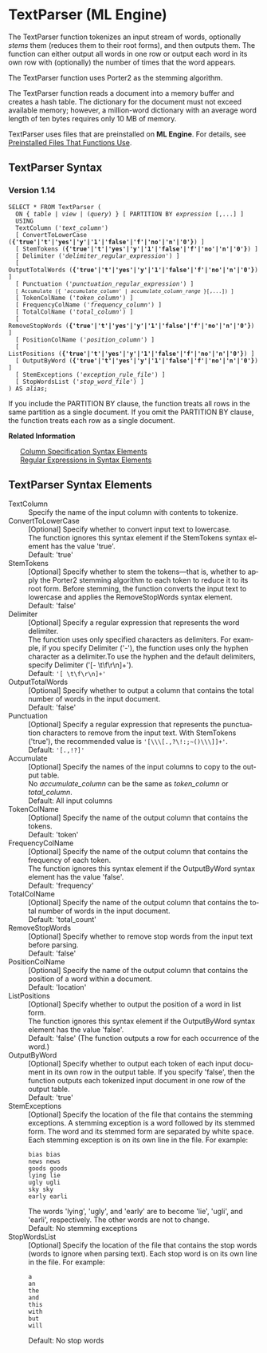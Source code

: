 <div class="nested0" aria-labelledby="ariaid-title1" topicindex="1" topicid="vfj1507567716845" id="vfj1507567716845"><h1 class="title topictitle1" id="ariaid-title1">TextParser (ML Engine)</h1><div class="body conbody">
<p class="p">The TextParser function tokenizes an input stream of words, optionally <dfn class="term">stems</dfn> them (reduces them to their root forms), and then outputs them. The function can either output all words in one row or output each word in its own row with (optionally) the number of times that the word appears.</p>
<p class="p">The TextParser function uses Porter2 as the stemming algorithm.</p>
<p class="p">The TextParser function reads a document into a memory buffer and creates a hash table. The dictionary for the document must not exceed available memory; however, a million-word dictionary with an average word length of ten bytes requires only 10 MB of memory.</p>
<p class="p">TextParser uses files that are preinstalled on <span><b>ML Engine</b></span>. For details, see <a href="tzu1557778477026.md">Preinstalled Files That Functions Use</a>.</p></div><div class="topic reference nested1" aria-labelledby="ariaid-title2" topicindex="2" topicid="fke1507567887907" xml:lang="en-us" lang="en-us" id="fke1507567887907">
<h2 class="title topictitle2" id="ariaid-title2">TextParser Syntax</h2><div class="body refbody"><div class="section" id="fke1507567887907__section_N1000E_N1000C_N10001">
<h3 class="title sectiontitle">Version <span>1.14</span></h3><pre class="pre codeblock" xml:space="preserve"><code>SELECT * FROM TextParser (
  <span>ON { <var class="keyword varname">table</var> | <var class="keyword varname">view</var> | (<var class="keyword varname">query</var>) }</span> [ PARTITION BY <var class="keyword varname">expression</var> [,...] ]
  USING
  TextColumn ('<var class="keyword varname">text_column</var>')
  [ ConvertToLowerCase (<span><b>{'true'|'t'|'yes'|'y'|'1'|'false'|'f'|'no'|'n'|'0'}</b></span>) ]
  [ StemTokens (<span><b>{'true'|'t'|'yes'|'y'|'1'|'false'|'f'|'no'|'n'|'0'}</b></span>) ]
  [ Delimiter ('<var class="keyword varname">delimiter_regular_expression</var>') ]
  [ OutputTotalWords (<span><b>{'true'|'t'|'yes'|'y'|'1'|'false'|'f'|'no'|'n'|'0'}</b></span>) ]
  [ Punctuation ('<var class="keyword varname">punctuation_regular_expression</var>') ]
  <code class="ph codeph">[ Accumulate ({ '<var class="keyword varname">accumulate_column</var>' | <var class="keyword varname">accumulate_column_range</var> }[,...]) ]</code>
  [ TokenColName ('<var class="keyword varname">token_column</var>') ]
  [ FrequencyColName ('<var class="keyword varname">frequency_column</var>') ]
  [ TotalColName ('<var class="keyword varname">total_column</var>') ]
  [ RemoveStopWords (<span><b>{'true'|'t'|'yes'|'y'|'1'|'false'|'f'|'no'|'n'|'0'}</b></span>) ]
  [ PositionColName ('<var class="keyword varname">position_column</var>') ]
  [ ListPositions (<span><b>{'true'|'t'|'yes'|'y'|'1'|'false'|'f'|'no'|'n'|'0'}</b></span>) ]
  [ OutputByWord (<span><b>{'true'|'t'|'yes'|'y'|'1'|'false'|'f'|'no'|'n'|'0'}</b></span>) ]
  [ StemExceptions ('<var class="keyword varname">exception_rule_file</var>') ]
  [ StopWordsList ('<var class="keyword varname">stop_word_file</var>') ]
) AS <var class="keyword varname">alias</var>;</code></pre>
<p class="p">If you include the PARTITION BY clause, the function treats all rows in the same partition as a single document. If you omit the PARTITION BY clause, the function treats each row as a single document.</p></div></div><div class="related-links"><div class="linklistheader"><p></p><b>Related Information</b></div>
<ul class="linklist linklist"><div class="linklistmember"><a href="ndv1557782188375.md">Column Specification Syntax Elements</a></div><div class="linklistmember"><a href="dsd1557781660424.md">Regular Expressions in Syntax Elements</a></div></ul></div></div><div class="topic reference nested1" aria-labelledby="ariaid-title3" topicindex="3" topicid="uou1507567974435" xml:lang="en-us" lang="en-us" id="uou1507567974435">
<h2 class="title topictitle2" id="ariaid-title3">TextParser Syntax Elements</h2><div class="body refbody"><div class="section" id="uou1507567974435__section_N10011_N1000E_N10001"><dl class="dl parml"><dt class="dt pt dlterm">TextColumn</dt><dd class="dd pd">Specify the name of the input column with contents to tokenize.</dd><dt class="dt pt dlterm">ConvertToLowerCase</dt><dd class="dd pd">[Optional] Specify whether to convert input text to lowercase.</dd><dd class="dd pd ddexpand">The function ignores this syntax element if the StemTokens syntax element has the value 'true'.</dd><dd class="dd pd ddexpand">Default: 'true'</dd><dt class="dt pt dlterm">StemTokens</dt><dd class="dd pd">[Optional] Specify whether to stem the tokens—that is, whether to apply the Porter2 stemming algorithm to each token to reduce it to its root form. Before stemming, the function converts the input text to lowercase and applies the RemoveStopWords syntax element.</dd><dd class="dd pd ddexpand">Default: 'false'</dd><dt class="dt pt dlterm">Delimiter</dt><dd class="dd pd">[Optional] Specify a regular expression that represents the word delimiter.</dd><dd class="dd pd ddexpand">The function uses only specified characters as delimiters. For example, if you specify Delimiter ('-'), the function uses only the hyphen character as a delimiter.To use the hyphen and the default delimiters, specify Delimiter ('[- \t\f\r\n]+').</dd><dd class="dd pd ddexpand">Default: <code class="ph codeph">'[ \t\f\r\n]+'</code></dd><dt class="dt pt dlterm">OutputTotalWords</dt><dd class="dd pd">[Optional] Specify whether to output a column that contains the total number of words in the input document.</dd><dd class="dd pd ddexpand">Default: 'false'</dd><dt class="dt pt dlterm">Punctuation</dt><dd class="dd pd">[Optional] Specify a regular expression that represents the punctuation characters to remove from the input text. With StemTokens ('true'), the recommended value is <code class="ph codeph">'[\\\[.,?\!:;~()\\\]]+'</code>.</dd><dd class="dd pd ddexpand">Default: <code class="ph codeph">'[.,!?]'</code></dd><dt class="dt pt dlterm">Accumulate</dt><dd class="dd pd">[Optional] Specify the names of the input columns to copy to the output table.</dd><dd class="dd pd ddexpand">No <var class="keyword varname">accumulate_column</var> can be the same as <var class="keyword varname">token_column</var> or <var class="keyword varname">total_column</var>.</dd><dd class="dd pd ddexpand">Default: All input columns</dd><dt class="dt pt dlterm">TokenColName</dt><dd class="dd pd">[Optional] Specify the name of the output column that contains the tokens.</dd><dd class="dd pd ddexpand">Default: 'token'</dd><dt class="dt pt dlterm">FrequencyColName</dt><dd class="dd pd">[Optional] Specify the name of the output column that contains the frequency of each token.</dd><dd class="dd pd ddexpand">The function ignores this syntax element if the OutputByWord syntax element has the value 'false'.</dd><dd class="dd pd ddexpand">Default: 'frequency'</dd><dt class="dt pt dlterm">TotalColName</dt><dd class="dd pd">[Optional] Specify the name of the output column that contains the total number of words in the input document.</dd><dd class="dd pd ddexpand">Default: 'total_count'</dd><dt class="dt pt dlterm">RemoveStopWords</dt><dd class="dd pd">[Optional] Specify whether to remove stop words from the input text before parsing.</dd><dd class="dd pd ddexpand">Default: 'false'</dd><dt class="dt pt dlterm">PositionColName</dt><dd class="dd pd">[Optional] Specify the name of the output column that contains the position of a word within a document.</dd><dd class="dd pd ddexpand">Default: 'location'</dd><dt class="dt pt dlterm">ListPositions</dt><dd class="dd pd">[Optional] Specify whether to output the position of a word in list form.</dd><dd class="dd pd ddexpand">The function ignores this syntax element if the OutputByWord syntax element has the value 'false'.</dd><dd class="dd pd ddexpand">Default: 'false' (The function outputs a row for each occurrence of the word.)</dd><dt class="dt pt dlterm">OutputByWord</dt><dd class="dd pd">[Optional] Specify whether to output each token of each input document in its own row in the output table. If you specify 'false', then the function outputs each tokenized input document in one row of the output table.</dd><dd class="dd pd ddexpand">Default: 'true'</dd><dt class="dt pt dlterm">StemExceptions</dt><dd class="dd pd">[Optional] Specify the location of the file that contains the stemming exceptions. A stemming exception is a word followed by its stemmed form. The word and its stemmed form are separated by white space. Each stemming exception is on its own line in the file. For example:<pre class="pre codeblock" xml:space="preserve"><code>bias bias 
news news 
goods goods 
lying lie 
ugly ugli 
sky sky 
early earli</code></pre></dd><dd class="dd pd ddexpand">The words 'lying', 'ugly', and 'early' are to become 'lie', 'ugli', and 'earli', respectively. The other words are not to change.</dd><dd class="dd pd ddexpand">Default: No stemming exceptions</dd><dt class="dt pt dlterm">StopWordsList</dt><dd class="dd pd">[Optional] Specify the location of the file that contains the stop words (words to ignore when parsing text). Each stop word is on its own line in the file. For example:<pre class="pre codeblock" xml:space="preserve"><code>a 
an 
the 
and 
this 
with 
but 
will</code></pre></dd><dd class="dd pd ddexpand">Default: No stop words</dd></dl></div></div></div></div>
